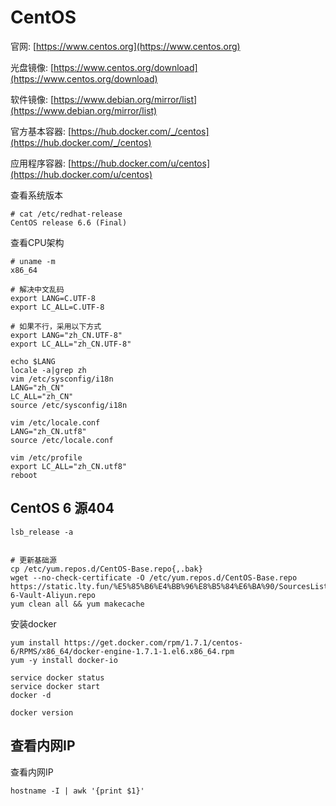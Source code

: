 # CentOS

官网: [https://www.centos.org](https://www.centos.org)

光盘镜像: [https://www.centos.org/download](https://www.centos.org/download)

软件镜像: [https://www.debian.org/mirror/list](https://www.debian.org/mirror/list)

官方基本容器: [https://hub.docker.com/_/centos](https://hub.docker.com/_/centos)

应用程序容器: [https://hub.docker.com/u/centos](https://hub.docker.com/u/centos)

查看系统版本
```
# cat /etc/redhat-release
CentOS release 6.6 (Final)
```

查看CPU架构
```
# uname -m
x86_64
```

```
# 解决中文乱码
export LANG=C.UTF-8
export LC_ALL=C.UTF-8

# 如果不行，采用以下方式
export LANG="zh_CN.UTF-8"
export LC_ALL="zh_CN.UTF-8"

echo $LANG
locale -a|grep zh
vim /etc/sysconfig/i18n
LANG="zh_CN"
LC_ALL="zh_CN"
source /etc/sysconfig/i18n

vim /etc/locale.conf
LANG="zh_CN.utf8"
source /etc/locale.conf

vim /etc/profile
export LC_ALL="zh_CN.utf8"
reboot
```

## CentOS 6 源404

```
lsb_release -a


# 更新基础源
cp /etc/yum.repos.d/CentOS-Base.repo{,.bak}
wget --no-check-certificate -O /etc/yum.repos.d/CentOS-Base.repo https://static.lty.fun/%E5%85%B6%E4%BB%96%E8%B5%84%E6%BA%90/SourcesList/Centos-6-Vault-Aliyun.repo
yum clean all && yum makecache
```

安装docker
```
yum install https://get.docker.com/rpm/1.7.1/centos-6/RPMS/x86_64/docker-engine-1.7.1-1.el6.x86_64.rpm
yum -y install docker-io
```

```
service docker status
service docker start
docker -d

docker version
```


## 查看内网IP

查看内网IP
```
hostname -I | awk '{print $1}'
```
